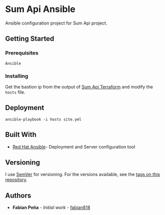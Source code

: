 # Sum Api Ansible

Ansible configuration project for Sum Api project.

## Getting Started

### Prerequisites

```
Ansible
```

### Installing

Get the bastion ip from the output of [Sum Api Terraform](https://github.com/fabian818/sum-api-terraform) and modify the 
`hosts` file.

## Deployment

```
ansible-playbook -i hosts site.yml
```

## Built With

* [Red Hat Ansible](https://www.ansible.com/)- Deployment and Server configuration tool

## Versioning

I use [SemVer](http://semver.org/) for versioning. For the versions available, see the [tags on this repository](https://github.com/fabian818/sum-api-ansible/tags). 

## Authors

* **Fabian Peña** - *Initial work* - [fabian818](https://github.com/fabian818)

